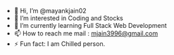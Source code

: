 - 👋 Hi, I’m @mayankjain02
- 👀 I’m interested in Coding and Stocks
- 🌱 I’m currently learning Full Stack Web Development
- 📫 How to reach me mail : mjain3996@gmail.com
- ⚡ Fun fact: I am  Chilled person.

<!---
mayankjain02/mayankjain02 is a ✨ special ✨ repository because its `README.md` (this file) appears on your GitHub profile.
You can click the Preview link to take a look at your changes.
--->
